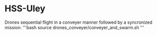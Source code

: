 # HSS-Uley

Drones sequential flight in a conveyer manner followed by a syncronized mission:
'''bash
source drones_conveyer/conveyer_and_swarm.sh 
'''
